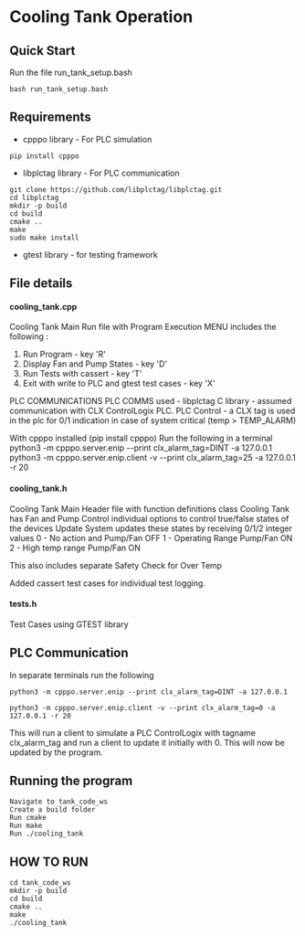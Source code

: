 # Cooling Tank Operation

## Quick Start

Run the file run_tank_setup.bash

```
bash run_tank_setup.bash
```

## Requirements
- cpppo library -  For PLC simulation
```
pip install cpppo
```

- libplctag library - For PLC communication
```
git clone https://github.com/libplctag/libplctag.git
cd libplctag
mkdir -p build
cd build
cmake ..
make
sudo make install
```

- gtest library - for testing framework



## File details

#### cooling_tank.cpp
Cooling Tank Main Run file with Program Execution
MENU includes the following :
1. Run Program - key 'R'
2. Display Fan and Pump States - key 'D'
3. Run Tests with cassert - key 'T'
4. Exit with write to PLC and gtest test cases - key 'X'

PLC COMMUNICATIONS
PLC COMMS used - libplctag C library - assumed communication with CLX ControlLogix PLC. 
PLC Control - a CLX tag is used in the plc for 0/1 indication in case of system critical (temp > TEMP_ALARM)

With cpppo installed (pip install cpppo) Run the following in a terminal
python3 -m cpppo.server.enip --print clx_alarm_tag=DINT -a 127.0.0.1
python3 -m cpppo.server.enip.client -v --print clx_alarm_tag=25 -a 127.0.0.1 -r 20


#### cooling_tank.h

Cooling Tank Main Header file with function definitions
class Cooling Tank has Fan and Pump Control individual options 
to control true/false states of the devices
Update System updates these states by receiving 0/1/2 integer values
0 - No action and Pump/Fan OFF
1 - Operating Range Pump/Fan ON
2 - High temp range Pump/Fan ON

This also includes separate Safety Check for Over Temp

Added cassert test cases for individual test logging.


#### tests.h

Test Cases using GTEST library




## PLC Communication

In separate terminals run the following 

```
python3 -m cpppo.server.enip --print clx_alarm_tag=DINT -a 127.0.0.1

python3 -m cpppo.server.enip.client -v --print clx_alarm_tag=0 -a 127.0.0.1 -r 20
```

This will run a client to simulate a PLC ControlLogix with tagname clx_alarm_tag
and run a client to update it initially with 0. This will now be updated by the program.


## Running the program 

```
Navigate to tank_code_ws
Create a build folder
Run cmake 
Run make
Run ./cooling_tank
```

## HOW TO RUN 

```
cd tank_code_ws
mkdir -p build
cd build
cmake ..
make
./cooling_tank
```

